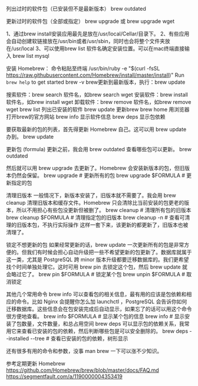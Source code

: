 

列出过时的软件包（已安装但不是最新版本）
brew outdated

更新过时的软件包（全部或指定）
brew upgrade 或 brew upgrade wget






1、通过brew install安装应用最先是放在/usr/local/Cellar/目录下。
2、有些应用会自动创建软链接放在/usr/bin或者/usr/sbin，同时也会将整个文件夹放在/usr/local
3、可以使用brew list 软件名确定安装位置。可以在mac终端直接输入 brew list mysql


安装 Homebrew：
命令粘贴至终端
/usr/bin/ruby -e "$(curl -fsSL https://raw.githubusercontent.com/Homebrew/install/master/install)"
Run `brew help` to get started
brew -v
brew更新到最新版本，执行：brew update


搜索软件：brew search 软件名，如brew search wget
安装软件：brew install 软件名，如brew install wget
卸载软件：brew remove 软件名，如brew remove wget
brew list           列出已安装的软件
brew update     更新brew
brew home       用浏览器打开brew的官方网站
brew info         显示软件信息
brew deps        显示包依赖



要获取最新的包的列表，首先得更新 Homebrew 自己。这可以用 brew update 办到。
brew update


更新包 (formula)
更新之前，我会用 brew outdated 查看哪些包可以更新。
brew outdated

然后就可以用 brew upgrade 去更新了。Homebrew 会安装新版本的包，但旧版本仍然会保留。
brew upgrade             # 更新所有的包
brew upgrade $FORMULA    # 更新指定的包


清理旧版本
一般情况下，新版本安装了，旧版本就不需要了。我会用 brew cleanup 清理旧版本和缓存文件。Homebrew 只会清除比当前安装的包更老的版本，所以不用担心有些包没更新但被删了。
brew cleanup             # 清理所有包的旧版本
brew cleanup $FORMULA    # 清理指定包的旧版本
brew cleanup -n          # 查看可清理的旧版本包，不执行实际操作
这样一套下来，该更新的都更新了，旧版本也被清理了。


锁定不想更新的包
如果经常更新的话，brew update 一次更新所有的包是非常方便的。但我们有时候会担心自动升级把一些不希望更新的包更新了。数据库就属于这一类，尤其是 PostgreSQL 跨 minor 版本升级都要迁移数据库的。我们更希望找个时间单独处理它。这时可用 brew pin 去锁定这个包，然后 brew update 就会略过它了。
brew pin $FORMULA      # 锁定某个包
brew unpin $FORMULA    # 取消锁定


其他几个常用命令
brew info 可以查看包的相关信息，最有用的应该是包依赖和相应的命令。比如 Nginx 会提醒你怎么加 launchctl ，PostgreSQL 会告诉你如何迁移数据库。这些信息会在包安装完成后自动显示，如果忘了的话可以用这个命令很方便地查看。
brew info $FORMULA    # 显示某个包的信息
brew info             # 显示安装了包数量，文件数量，和总占用空间
brew deps 可以显示包的依赖关系，我常用它来查看已安装的包的依赖，然后判断哪些包是可以安全删除的。
brew deps --installed --tree # 查看已安装的包的依赖，树形显示

还有很多有用的命令和参数，没事 man brew 一下可以涨不少知识。

参考定期更新 Homebrew
https://github.com/Homebrew/brew/blob/master/docs/FAQ.md
https://segmentfault.com/a/1190000004353419






